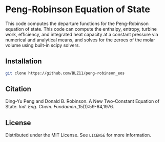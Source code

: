 # Peng-Robinson Equation of State

This code computes the departure functions for the Peng-Robinson equation of state. This code can compute the enthalpy, entropy, turbine work, efficiency, and integrated heat capacity at a constant pressure via numerical and analytical means, and solves for the zeroes of the molar volume using built-in scipy solvers. 

## Installation

```bash
git clone https://github.com/BLZ11/peng-robinson_eos
```

## Citation

Ding-Yu Peng and Donald B. Robinson. A New Two-Constant Equation of State. *Ind. Eng. Chem. Fundamen.*,15(1):59-64,1976. 

## License

Distributed under the MIT License.
See `LICENSE` for more information.
